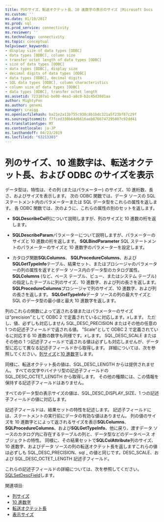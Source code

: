 ```yaml
---
title: 列のサイズ、転送オクテット長、10 進数字の表示のサイズ |Microsoft Docs
ms.custom: ''
ms.date: 01/19/2017
ms.prod: sql
ms.prod_service: connectivity
ms.reviewer: ''
ms.technology: connectivity
ms.topic: conceptual
helpviewer_keywords:
- display size of data types [ODBC]
- data types [ODBC], column size
- transfer octet length of data types [ODBC]
- size of data types [ODBC]
- data types [ODBC], display size
- decimal digits of data types [ODBC]
- data types [ODBC], decimal digits
- SQL data types [ODBC], column characteristics
- column size of data types [ODBC]
- data types [ODBC], transfer octet length
ms.assetid: 723107a1-be08-4ea3-a8c0-b2c45d38d1aa
author: MightyPen
ms.author: genemi
manager: craigg
ms.openlocfilehash: ba21e2a13b755c938c8b1bdc321a5f23bf87c29f
ms.sourcegitcommit: f7fced330b64d6616aeb8766747295807c92dd41
ms.translationtype: MT
ms.contentlocale: ja-JP
ms.lasthandoff: 04/23/2019
ms.locfileid: "63213303"
---
```

# <a name="column-size-decimal-digits-transfer-octet-length-and-display-size---odbc"></a>列のサイズ、10 進数字は、転送オクテット長、および ODBC のサイズを表示
データ型は、特性は、その列 (またはパラメーター) のサイズ、10 進桁数、長さ、およびサイズを表示します。 次の ODBC 関数では、データ ソースの SQL ステートメント内のパラメーターまたは SQL データ型をこれらの属性を返します。 各 ODBC 関数では、次のように、これらの属性の別のセットを返します。  
  
-   **SQLDescribeCol**列について説明しますが、列のサイズと 10 進数の桁を返します。  
  
-   **SQLDescribeParam**パラメーターについて説明しますが、パラメーターのサイズと 10 進数の桁を返します。 **SQLBindParameter** SQL ステートメントのパラメーターのサイズと 10 進数字のパラメーターを設定します。  
  
-   カタログ関数**SQLColumns**、 **SQLProcedureColumns**、および**SQLGetTypeInfo**テーブル、結果セット、またはプロシージャのパラメーターの列の属性を返すとデータ ソース内のデータ型のカタログ属性。 **SQLColumns** (など、ベース テーブル、ビュー、またはシステム テーブル) の指定したテーブルに列のサイズ、10 進数字、および列の長さを返します。 **SQLProcedureColumns**プロシージャで列のサイズ、10 進数字、および列の長さを返します。 **SQLGetTypeInfo**データ ソースの列の最大サイズと SQL のデータ型の最小値と最大 10 進数字を返します。  
  
 列のこれらの関数によって返される値またはパラメーターのサイズは"precision"として ODBC 2 で定義されているに対応します。*x*します。 ただし、値、必ずしも対応しません SQL_DESC_PRECISION またはその他の任意の 1 つの記述子フィールドで返される値。 "Scale"として ODBC 2 で定義されているに対応する 10 進数の数字も同様です。*x*します。 SQL_DESC_SCALE またはその他の 1 つ記述子フィールドで返される値は必ずしも対応しませんが、データ型に応じて異なる記述子フィールドから取得します。 詳細については、次を参照してください。[列サイズ](../../../odbc/reference/appendixes/column-size.md)と[10 進数字](../../../odbc/reference/appendixes/decimal-digits.md)します。  
  
 同様に、転送オクテット長の値は、SQL_DESC_LENGTH からは提供されません。 すべての文字やバイナリ型の記述子フィールドの SQL_DESC_OCTET_LENGTH から取得します。 その他の種類には、この情報を保持する記述子フィールドはありません。  
  
 すべてのデータ型の表示サイズの値は、SQL_DESC_DISPLAY_SIZE、1 つの記述子フィールドの値に対応します。  
  
 記述子フィールドは、結果セットの特性を記述します。 記述子フィールドには、ステートメントの実行前にデータの有効な値はありません。 列の値のサイズを 10 進数字とによって返されるサイズを表示**SQLColumns**、 **SQLProcedureColumns**、および**SQLGetTypeInfo**、他に戻り、渡すデータ ソースのカタログ内に存在するテーブルの列と、データ型などのデータベース オブジェクトの特性。 同様に、その結果セットで**SQLColAttribute**列のサイズ、10 進数字、およびデータ ソースの列の転送オクテット長を返しますこれらの値は必ずしも SQL_DESC_PRECISION、sql _ の値と同じです。DESC_SCALE、および SQL_DESC_OCTET_LENGTH 記述子フィールド。  
  
 これらの記述子フィールドの詳細については、次を参照してください。 [SQLSetDescField](../../../odbc/reference/syntax/sqlsetdescfield-function.md)します。  
  
 関連項目:   
  
-   [列サイズ](../../../odbc/reference/appendixes/column-size.md)  
-   [10 進数字](../../../odbc/reference/appendixes/decimal-digits.md)  
-   [転送オクテット長](../../../odbc/reference/appendixes/transfer-octet-length.md)  
-   [表示サイズ](../../../odbc/reference/appendixes/display-size.md)
